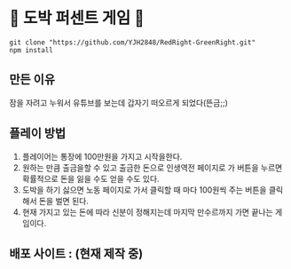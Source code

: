  # 🌺 도박 퍼센트 게임 🌺

` git clone "https://github.com/YJH2848/RedRight-GreenRight.git" ` <br />
` npm install `

## 만든 이유
잠을 자려고 누워서 유튜브를 보는데 갑자기 떠오르게 되었다(뜬금;;)

## 플레이 방법  
1. 플레이어는 통장에 100만원을 가지고 시작을한다. 
2. 원하는 만큼 출금을할 수 있고 출금한 돈으로 인생역전 페이지로 가 버튼을 누르면 확률적으로 돈을 잃을 수도 얻을 수도 있다.
3. 도박을 하기 싫으면 노동 페이지로 가서 클릭할 때 마다 100원씩 주는 버튼을 클릭해서 돈을 벌면 된다.
4. 현재 가지고 있는 돈에 따라 신분이 정해지는데 마지막 만수르까지 가면 끝나는 게임이다.

## 배포 사이트 : (현재 제작 중)
